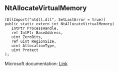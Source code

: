 ## NtAllocateVirtualMemory

```
[DllImport("ntdll.dll", SetLastError = true)]
public static extern int NtAllocateVirtualMemory(
   IntPtr ProcessHandle,
   ref IntPtr BaseAddress,
   uint ZeroBits,
   ref uint RegionSize,
   uint AllocationType,
   uint Protect
);
```

Microsoft documentation: [Link](https://docs.microsoft.com/en-us/windows-hardware/drivers/ddi/ntifs/nf-ntifs-ntallocatevirtualmemory)
